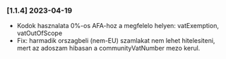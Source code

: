### [1.1.4] 2023-04-19

  * Kodok hasznalata 0%-os AFA-hoz a megfelelo helyen: vatExemption, vatOutOfScope
  * Fix: harmadik orszagbeli (nem-EU) szamlakat nem lehet hitelesiteni, mert az adoszam hibasan a communityVatNumber mezo kerul.
